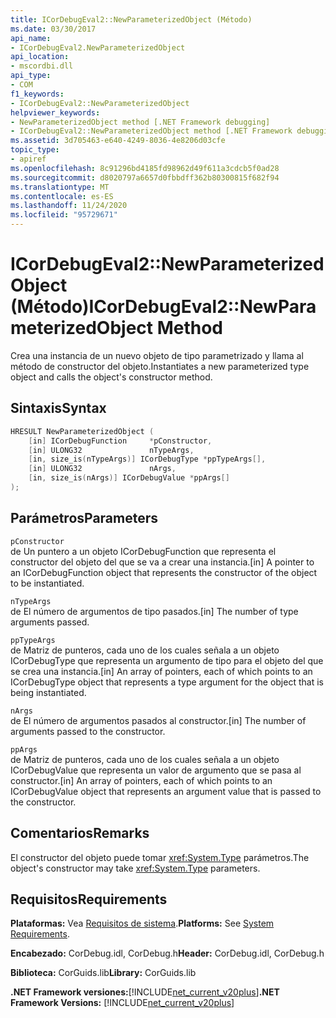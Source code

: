 ```yaml
---
title: ICorDebugEval2::NewParameterizedObject (Método)
ms.date: 03/30/2017
api_name:
- ICorDebugEval2.NewParameterizedObject
api_location:
- mscordbi.dll
api_type:
- COM
f1_keywords:
- ICorDebugEval2::NewParameterizedObject
helpviewer_keywords:
- NewParameterizedObject method [.NET Framework debugging]
- ICorDebugEval2::NewParameterizedObject method [.NET Framework debugging]
ms.assetid: 3d705463-e640-4249-8036-4e8206d03cfe
topic_type:
- apiref
ms.openlocfilehash: 8c91296bd4185fd98962d49f611a3cdcb5f0ad28
ms.sourcegitcommit: d8020797a6657d0fbbdff362b80300815f682f94
ms.translationtype: MT
ms.contentlocale: es-ES
ms.lasthandoff: 11/24/2020
ms.locfileid: "95729671"
---
```

# <a name="icordebugeval2newparameterizedobject-method"></a><span data-ttu-id="d7603-102">ICorDebugEval2::NewParameterizedObject (Método)</span><span class="sxs-lookup"><span data-stu-id="d7603-102">ICorDebugEval2::NewParameterizedObject Method</span></span>

<span data-ttu-id="d7603-103">Crea una instancia de un nuevo objeto de tipo parametrizado y llama al método de constructor del objeto.</span><span class="sxs-lookup"><span data-stu-id="d7603-103">Instantiates a new parameterized type object and calls the object's constructor method.</span></span>  
  
## <a name="syntax"></a><span data-ttu-id="d7603-104">Sintaxis</span><span class="sxs-lookup"><span data-stu-id="d7603-104">Syntax</span></span>  
  
```cpp  
HRESULT NewParameterizedObject (  
    [in] ICorDebugFunction     *pConstructor,  
    [in] ULONG32               nTypeArgs,  
    [in, size_is(nTypeArgs)] ICorDebugType *ppTypeArgs[],  
    [in] ULONG32               nArgs,  
    [in, size_is(nArgs)] ICorDebugValue *ppArgs[]  
);  
```  
  
## <a name="parameters"></a><span data-ttu-id="d7603-105">Parámetros</span><span class="sxs-lookup"><span data-stu-id="d7603-105">Parameters</span></span>  

 `pConstructor`  
 <span data-ttu-id="d7603-106">de Un puntero a un objeto ICorDebugFunction que representa el constructor del objeto del que se va a crear una instancia.</span><span class="sxs-lookup"><span data-stu-id="d7603-106">[in] A pointer to an ICorDebugFunction object that represents the constructor of the object to be instantiated.</span></span>  
  
 `nTypeArgs`  
 <span data-ttu-id="d7603-107">de El número de argumentos de tipo pasados.</span><span class="sxs-lookup"><span data-stu-id="d7603-107">[in] The number of type arguments passed.</span></span>  
  
 `ppTypeArgs`  
 <span data-ttu-id="d7603-108">de Matriz de punteros, cada uno de los cuales señala a un objeto ICorDebugType que representa un argumento de tipo para el objeto del que se crea una instancia.</span><span class="sxs-lookup"><span data-stu-id="d7603-108">[in] An array of pointers, each of which points to an ICorDebugType object that represents a type argument for the object that is being instantiated.</span></span>  
  
 `nArgs`  
 <span data-ttu-id="d7603-109">de El número de argumentos pasados al constructor.</span><span class="sxs-lookup"><span data-stu-id="d7603-109">[in] The number of arguments passed to the constructor.</span></span>  
  
 `ppArgs`  
 <span data-ttu-id="d7603-110">de Matriz de punteros, cada uno de los cuales señala a un objeto ICorDebugValue que representa un valor de argumento que se pasa al constructor.</span><span class="sxs-lookup"><span data-stu-id="d7603-110">[in] An array of pointers, each of which points to an ICorDebugValue object that represents an argument value that is passed to the constructor.</span></span>  
  
## <a name="remarks"></a><span data-ttu-id="d7603-111">Comentarios</span><span class="sxs-lookup"><span data-stu-id="d7603-111">Remarks</span></span>  

 <span data-ttu-id="d7603-112">El constructor del objeto puede tomar <xref:System.Type> parámetros.</span><span class="sxs-lookup"><span data-stu-id="d7603-112">The object's constructor may take <xref:System.Type> parameters.</span></span>  
  
## <a name="requirements"></a><span data-ttu-id="d7603-113">Requisitos</span><span class="sxs-lookup"><span data-stu-id="d7603-113">Requirements</span></span>  

 <span data-ttu-id="d7603-114">**Plataformas:** Vea [Requisitos de sistema](../../get-started/system-requirements.md).</span><span class="sxs-lookup"><span data-stu-id="d7603-114">**Platforms:** See [System Requirements](../../get-started/system-requirements.md).</span></span>  
  
 <span data-ttu-id="d7603-115">**Encabezado:** CorDebug.idl, CorDebug.h</span><span class="sxs-lookup"><span data-stu-id="d7603-115">**Header:** CorDebug.idl, CorDebug.h</span></span>  
  
 <span data-ttu-id="d7603-116">**Biblioteca:** CorGuids.lib</span><span class="sxs-lookup"><span data-stu-id="d7603-116">**Library:** CorGuids.lib</span></span>  
  
 <span data-ttu-id="d7603-117">**.NET Framework versiones:**[!INCLUDE[net_current_v20plus](../../../../includes/net-current-v20plus-md.md)]</span><span class="sxs-lookup"><span data-stu-id="d7603-117">**.NET Framework Versions:** [!INCLUDE[net_current_v20plus](../../../../includes/net-current-v20plus-md.md)]</span></span>
